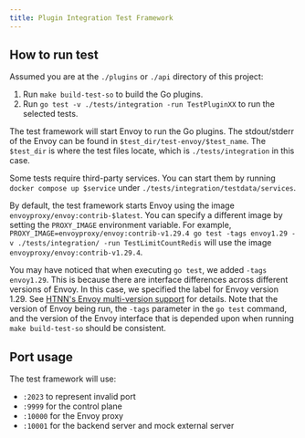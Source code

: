 ```yaml
---
title: Plugin Integration Test Framework
---
```


## How to run test

Assumed you are at the `./plugins` or `./api` directory of this project:

1. Run `make build-test-so` to build the Go plugins.
2. Run `go test -v ./tests/integration -run TestPluginXX` to run the selected tests.

The test framework will start Envoy to run the Go plugins. The stdout/stderr of the Envoy can be found in `$test_dir/test-envoy/$test_name`.
The `$test_dir` is where the test files locate, which is `./tests/integration` in this case.

Some tests require third-party services. You can start them by running `docker compose up $service` under `./tests/integration/testdata/services`.

By default, the test framework starts Envoy using the image `envoyproxy/envoy:contrib-$latest`. You can specify a different image by setting the `PROXY_IMAGE` environment variable. For example, `PROXY_IMAGE=envoyproxy/envoy:contrib-v1.29.4 go test -tags envoy1.29 -v ./tests/integration/ -run TestLimitCountRedis` will use the image `envoyproxy/envoy:contrib-v1.29.4`.

You may have noticed that when executing `go test`, we added `-tags envoy1.29`. This is because there are interface differences across different versions of Envoy. In this case, we specified the label for Envoy version 1.29. See [HTNN's Envoy multi-version support](./dataplane_support.md) for details. Note that the version of Envoy being run, the `-tags` parameter in the `go test` command, and the version of the Envoy interface that is depended upon when running `make build-test-so` should be consistent.

## Port usage

The test framework will use:

* `:2023` to represent invalid port
* `:9999` for the control plane
* `:10000` for the Envoy proxy
* `:10001` for the backend server and mock external server
